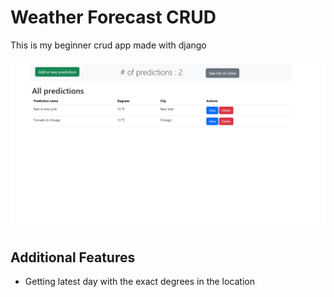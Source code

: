 # Weather Forecast CRUD

This is my beginner crud app made with django



![alt text](main.png)


## Additional Features
- Getting latest day with the exact degrees in the location






